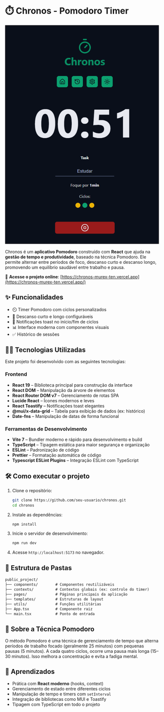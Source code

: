 # ⏱️ Chronos - Pomodoro Timer

![Demonstração do Chronos](./public/demoChronos.png)

Chronos é um **aplicativo Pomodoro** construído com **React** que ajuda na
**gestão de tempo e produtividade**, baseado na técnica Pomodoro. Ele permite
alternar entre períodos de foco, descanso curto e descanso longo, promovendo um
equilíbrio saudável entre trabalho e pausa.

🔗 **Acesse o projeto online**:
[https://chronos-murex-ten.vercel.app](https://chronos-murex-ten.vercel.app/)

## ✨ Funcionalidades

- ⏲️ Timer Pomodoro com ciclos personalizados
- 🧘 Descanso curto e longo configuráveis
- 🔔 Notificações toast no início/fim de ciclos
- 📊 Interface moderna com componentes visuais
- ✅ Histórico de sessões

## 🧑‍💻 Tecnologias Utilizadas

Este projeto foi desenvolvido com as seguintes tecnologias:

### Frontend

- **React 19** – Biblioteca principal para construção da interface
- **React DOM** – Manipulação da árvore de elementos
- **React Router DOM v7** – Gerenciamento de rotas SPA
- **Lucide React** – Ícones modernos e leves
- **React Toastify** – Notificações toast elegantes
- **@mui/x-data-grid** – Tabela para exibição de dados (ex: histórico)
- **Date-fns** – Manipulação de datas de forma funcional

### Ferramentas de Desenvolvimento

- **Vite 7** – Bundler moderno e rápido para desenvolvimento e build
- **TypeScript** – Tipagem estática para maior segurança e organização
- **ESLint** – Padronização de código
- **Prettier** – Formatação automática de código
- **Typescript ESLint Plugins** – Integração ESLint com TypeScript

## 🛠️ Como executar o projeto

1. Clone o repositório:

   ```bash
   git clone https://github.com/seu-usuario/chronos.git
   cd chronos
   ```

2. Instale as dependências:

   ```bash
   npm install
   ```

3. Inicie o servidor de desenvolvimento:

   ```bash
   npm run dev
   ```

4. Acesse `http://localhost:5173` no navegador.

## 📁 Estrutura de Pastas

```
public_project/
├── components/        # Componentes reutilizáveis
├── contexts/          # Contextos globais (ex: controle do timer)
├── pages/             # Páginas principais da aplicação
├── templates/         # Estruturas de layout
├── utils/             # Funções utilitárias
├── App.tsx            # Componente raiz
└── main.tsx           # Ponto de entrada
```

## 📌 Sobre a Técnica Pomodoro

O método Pomodoro é uma técnica de gerenciamento de tempo que alterna períodos
de trabalho focado (geralmente 25 minutos) com pequenas pausas (5 minutos). A
cada quatro ciclos, ocorre uma pausa mais longa (15–30 minutos). Isso melhora a
concentração e evita a fadiga mental.

## 🧠 Aprendizados

- Prática com **React moderno** (hooks, context)
- Gerenciamento de estado entre diferentes ciclos
- Manipulação de tempo e timers com `setInterval`
- Integração de bibliotecas como MUI e Toastify
- Tipagem com TypeScript em todo o projeto
